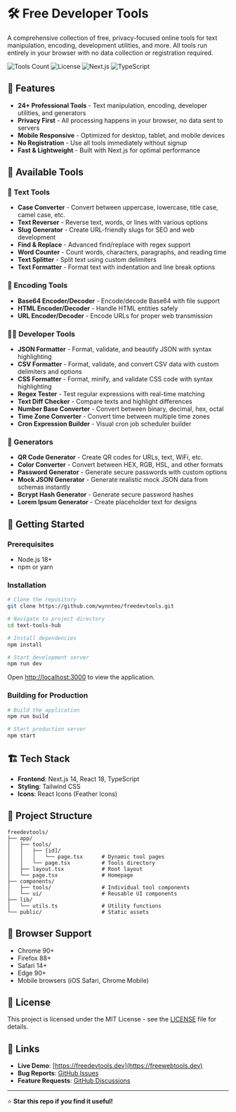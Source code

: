 # 🛠️ Free Developer Tools

A comprehensive collection of free, privacy-focused online tools for text manipulation, encoding, development utilities, and more. All tools run entirely in your browser with no data collection or registration required.

![Tools Count](https://img.shields.io/badge/Tools-24-blue)
![License](https://img.shields.io/badge/License-MIT-green)
![Next.js](https://img.shields.io/badge/Built%20with-Next.js-black)
![TypeScript](https://img.shields.io/badge/TypeScript-Ready-blue)

## 🌟 Features

- **24+ Professional Tools** - Text manipulation, encoding, developer utilities, and generators
- **Privacy First** - All processing happens in your browser, no data sent to servers
- **Mobile Responsive** - Optimized for desktop, tablet, and mobile devices
- **No Registration** - Use all tools immediately without signup
- **Fast & Lightweight** - Built with Next.js for optimal performance

## 🔧 Available Tools

### 📝 Text Tools
- **Case Converter** - Convert between uppercase, lowercase, title case, camel case, etc.
- **Text Reverser** - Reverse text, words, or lines with various options
- **Slug Generator** - Create URL-friendly slugs for SEO and web development
- **Find & Replace** - Advanced find/replace with regex support
- **Word Counter** - Count words, characters, paragraphs, and reading time
- **Text Splitter** - Split text using custom delimiters
- **Text Formatter** - Format text with indentation and line break options

### 🔐 Encoding Tools
- **Base64 Encoder/Decoder** - Encode/decode Base64 with file support
- **HTML Encoder/Decoder** - Handle HTML entities safely
- **URL Encoder/Decoder** - Encode URLs for proper web transmission

### 👨‍💻 Developer Tools
- **JSON Formatter** - Format, validate, and beautify JSON with syntax highlighting
- **CSV Formatter** - Format, validate, and convert CSV data with custom delimiters and options
- **CSS Formatter** - Format, minify, and validate CSS code with syntax highlighting
- **Regex Tester** - Test regular expressions with real-time matching
- **Text Diff Checker** - Compare texts and highlight differences
- **Number Base Converter** - Convert between binary, decimal, hex, octal
- **Time Zone Converter** - Convert time between multiple time zones
- **Cron Expression Builder** - Visual cron job scheduler builder

### 🎨 Generators
- **QR Code Generator** - Create QR codes for URLs, text, WiFi, etc.
- **Color Converter** - Convert between HEX, RGB, HSL, and other formats
- **Password Generator** - Generate secure passwords with custom options
- **Mock JSON Generator** - Generate realistic mock JSON data from schemas instantly
- **Bcrypt Hash Generator** - Generate secure password hashes
- **Lorem Ipsum Generator** - Create placeholder text for designs

## 🚀 Getting Started

### Prerequisites
- Node.js 18+ 
- npm or yarn

### Installation

```bash
# Clone the repository
git clone https://github.com/wynnteo/freedevtools.git

# Navigate to project directory
cd text-tools-hub

# Install dependencies
npm install

# Start development server
npm run dev
```

Open [http://localhost:3000](http://localhost:3000) to view the application.

### Building for Production

```bash
# Build the application
npm run build

# Start production server
npm start
```

## 🏗️ Tech Stack

- **Frontend**: Next.js 14, React 18, TypeScript
- **Styling**: Tailwind CSS
- **Icons**: React Icons (Feather Icons)

## 📁 Project Structure

```
freedevtools/
├── app/
│   ├── tools/
│   │   ├── [id]/
│   │   │   └── page.tsx      # Dynamic tool pages
│   │   └── page.tsx          # Tools directory
│   ├── layout.tsx            # Root layout
│   └── page.tsx              # Homepage
├── components/
│   ├── tools/                # Individual tool components
│   └── ui/                   # Reusable UI components
├── lib/
│   └── utils.ts              # Utility functions
└── public/                   # Static assets
```

## 📱 Browser Support

- Chrome 90+
- Firefox 88+
- Safari 14+
- Edge 90+
- Mobile browsers (iOS Safari, Chrome Mobile)

## 📄 License

This project is licensed under the MIT License - see the [LICENSE](LICENSE) file for details.

## 🔗 Links

- **Live Demo**: [https://freedevtools.dev](https://freewebtools.dev)
- **Bug Reports**: [GitHub Issues](https://github.com/wynnteo/freedevtools/issues)
- **Feature Requests**: [GitHub Discussions](https://github.com/wynnteo/freedevtools/discussions)

---

⭐ **Star this repo if you find it useful!**